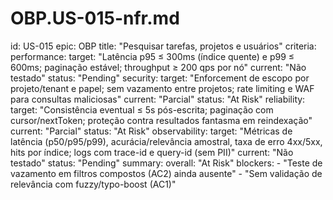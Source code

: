 # OBP.US-015-nfr.md
id: US-015
epic: OBP
title: "Pesquisar tarefas, projetos e usuários"
criteria:
  performance:
    target: "Latência p95 ≤ 300ms (índice quente) e p99 ≤ 600ms; paginação estável; throughput ≥ 200 qps por nó"
    current: "Não testado"
    status: "Pending"
  security:
    target: "Enforcement de escopo por projeto/tenant e papel; sem vazamento entre projetos; rate limiting e WAF para consultas maliciosas"
    current: "Parcial"
    status: "At Risk"
  reliability:
    target: "Consistência eventual ≤ 5s pós-escrita; paginação com cursor/nextToken; proteção contra resultados fantasma em reindexação"
    current: "Parcial"
    status: "At Risk"
  observability:
    target: "Métricas de latência (p50/p95/p99), acurácia/relevância amostral, taxa de erro 4xx/5xx, hits por índice; logs com trace-id e query-id (sem PII)"
    current: "Não testado"
    status: "Pending"
summary:
  overall: "At Risk"
  blockers:
    - "Teste de vazamento em filtros compostos (AC2) ainda ausente"
    - "Sem validação de relevância com fuzzy/typo-boost (AC1)"
